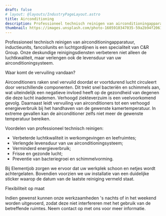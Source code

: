 ```yaml
---
draft: false
# layout: @layouts/IndustryPageLayout.astro
title: Airconditioning
description: Professioneel technisch reinigen van airconditioningapparatuur, inductieunits, fancoilunits en luchtgordijnen. Verbeter de luchtkwaliteit en verleng de levensduur van uw airconditioningsysteem. 
thumbnail: https://images.unsplash.com/photo-1605910347035-59a2b94f2061?ixlib=rb-4.0.3&ixid=MnwxMjA3fDB8MHxwaG90by1wYWdlfHx8fGVufDB8fHx8&auto=format&fit=crop&w=818&q=80
---
```


Professioneel technisch reinigen van airconditioningapparatuur, inductieunits, fancoilunits en luchtgordijnen is een specialiteit van C&R Group. Onze deskundige reinigingsdiensten verbeteren niet alleen de luchtkwaliteit, maar verlengen ook de levensduur van uw airconditioningsysteem.

Waar komt de vervuiling vandaan?

Airconditioners raken snel vervuild doordat er voortdurend lucht circuleert door verschillende componenten. Dit trekt snel bacteriën en schimmels aan, wat uiteindelijk een negatieve invloed heeft op de gezondheid van degenen die deze lucht inademen. Verhoogd ziekteverzuim is een veelvoorkomend gevolg. Daarnaast leidt vervuiling van airconditioners tot een verhoogd energieverbruik bij het handhaven van de gewenste kamertemperatuur. In extreme gevallen kan de airconditioner zelfs niet meer de gewenste temperatuur bereiken.

Voordelen van professioneel technisch reinigen:

- Verbeterde luchtkwaliteit in werkomgevingen en leefruimtes;
- Verlengde levensduur van uw airconditioningsysteem;
- Verminderd energieverbruik;
- Frisse en gezonde lucht;
- Preventie van bacteriegroei en schimmelvorming.

Bij Elementjob zorgen we ervoor dat uw werkplek schoon en netjes wordt achtergelaten. Bovendien voorzien we uw installatie van een duidelijke sticker waarop de datum van de laatste reiniging vermeld staat.

Flexibiliteit op maat

Indien gewenst kunnen onze werkzaamheden 's nachts of in het weekend worden uitgevoerd, zodat deze niet interfereren met het gebruik van de betreffende ruimtes. Neem contact op met ons voor meer informatie.